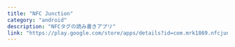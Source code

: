 ```yaml
---
title: "NFC Junction"
category: "android"
description: "NFCタグの読み書きアプリ"
link: "https://play.google.com/store/apps/details?id=com.mrk1869.nfcjunction"
---
```


